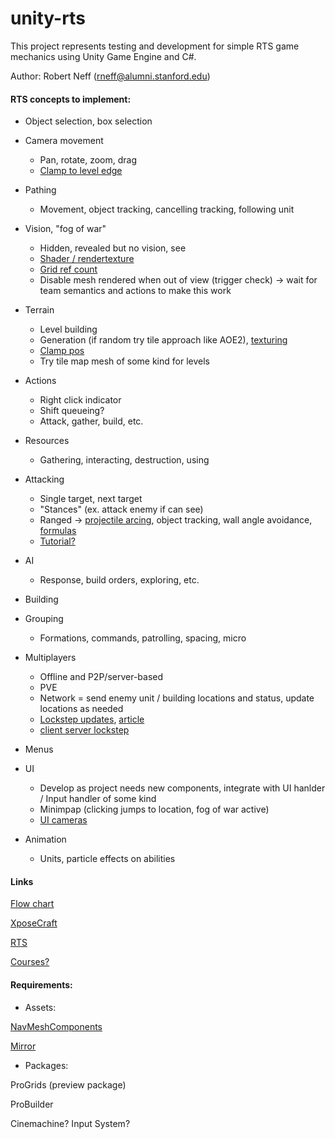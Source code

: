 # unity-rts

This project represents testing and development for simple RTS game mechanics using Unity Game Engine and C#.

Author: Robert Neff (rneff@alumni.stanford.edu)  

#### RTS concepts to implement:  

- Object selection, box selection  
- Camera movement  
    - Pan, rotate, zoom, drag  
    - [Clamp to level edge](https://answers.unity.com/questions/1223377/how-to-stop-the-camera-when-the-player-has-reached.html)
- Pathing  
    - Movement, object tracking, cancelling tracking, following unit
- Vision, "fog of war"  
    - Hidden, revealed but no vision, see  
    - [Shader  / rendertexture](https://andrewhungblog.wordpress.com/2018/06/23/implementing-fog-of-war-in-unity/)
    - [Grid ref count](https://blog.gemserk.com/2018/08/27/implementing-fog-of-war-for-rts-games-in-unity-1-2/)
    - Disable mesh rendered when out of view (trigger check) -> wait for team semantics and actions to make this work
- Terrain  
    - Level building  
    - Generation (if random try tile approach like AOE2), [texturing](https://tech.innogames.com/terrain-shader-in-unity/)
    - [Clamp pos](https://forum.unity.com/threads/in-game-snap-to-grid.77029/)
    - Try tile map mesh of some kind for levels
- Actions  
    - Right click indicator  
    - Shift queueing?  
    - Attack, gather, build, etc.
- Resources  
    - Gathering, interacting, destruction, using  
- Attacking  
    - Single target, next target  
    - "Stances" (ex. attack enemy if can see)  
    - Ranged -> [projectile arcing](https://en.wikipedia.org/wiki/Projectile_motion), object tracking, wall angle avoidance, [formulas](http://hyperphysics.phy-astr.gsu.edu/hbase/traj.html)
    - [Tutorial?](https://vilbeyli.github.io/Projectile-Motion-Tutorial-for-Arrows-and-Missiles-in-Unity3D/)
- AI  
    - Response, build orders, exploring, etc.  
- Building  
- Grouping  
    - Formations, commands, patrolling, spacing, micro  
- Multiplayers  
    - Offline and P2P/server-based  
    - PVE  
    - Network = send enemy unit / building locations and status, update locations as needed  
    - [Lockstep updates](https://bitbucket.org/brimock/lockstep-sample/src/master/Assets/Code/), [article](http://clintonbrennan.com/2013/12/lockstep-implementation-in-unity3d/)  
    - [client server lockstep](https://medium.com/@evan_73063/rts-client-server-networking-36e8154ff740)  
    
- Menus  
- UI  
    - Develop as project needs new components, integrate with UI hanlder / Input handler of some kind
    - Minimpap (clicking jumps to location, fog of war active)  
    - [UI cameras](https://answers.unity.com/questions/878667/world-space-canvas-on-top-of-everything.html)  
- Animation  
    - Units, particle effects on abilities  
 
#### Links 

[Flow chart](https://drive.google.com/file/d/1ahTbVrirH2d-aui5a-4yt30Q8P8YACB0/view?usp=sharing)  

[XposeCraft](https://github.com/scscgit/XposeCraft)  

[RTS](https://github.com/DanielKM/unity-RTS)

[Courses?](https://courseupload.com/unity-multiplayer-intermediate-c-coding-and-networking1/)

#### Requirements:

- Assets:

[NavMeshComponents](https://github.com/Unity-Technologies/NavMeshComponents)

[Mirror](https://assetstore.unity.com/packages/tools/network/mirror-129321)

- Packages:

ProGrids (preview package)

ProBuilder

Cinemachine? Input System?

